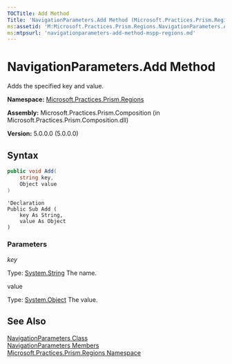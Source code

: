 ```yaml
---
TOCTitle: Add Method
Title: 'NavigationParameters.Add Method (Microsoft.Practices.Prism.Regions)'
ms:assetid: 'M:Microsoft.Practices.Prism.Regions.NavigationParameters.Add(System.String,System.Object)'
ms:mtpsurl: 'navigationparameters-add-method-mspp-regions.md'
---
```


# NavigationParameters.Add Method

Adds the specified key and value.

**Namespace:** [Microsoft.Practices.Prism.Regions](/patterns-practices/reference/mspp-regions-namespace)

**Assembly:** Microsoft.Practices.Prism.Composition (in Microsoft.Practices.Prism.Composition.dll)

**Version:** 5.0.0.0 (5.0.0.0)

## Syntax

```C#  
public void Add(
	string key,
	Object value
)
```

```VB  
'Declaration
Public Sub Add ( 
	key As String,
	value As Object
)
```

### Parameters

*key*

Type: [System.String](http://msdn.microsoft.com/en-us/library/s1wwdcbf) The name.

value

Type: [System.Object](http://msdn.microsoft.com/en-us/library/e5kfa45b) The value.

## See Also

[NavigationParameters Class](/patterns-practices/reference/mspp-regions-namespace.navigationparameters)<br/>
[NavigationParameters Members](https://msdn.microsoft.com/allmembers.t:microsoft.practices.prism.regions.navigationparameters)<br/>
[Microsoft.Practices.Prism.Regions Namespace](/patterns-practices/reference/mspp-regions-namespace)<br/>